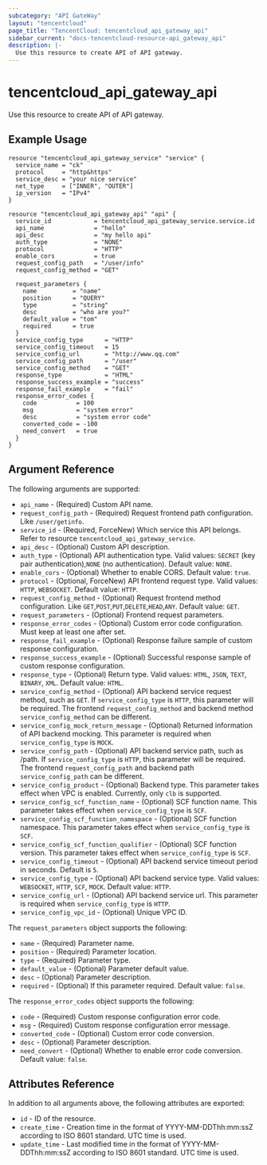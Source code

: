 ```yaml
---
subcategory: "API GateWay"
layout: "tencentcloud"
page_title: "TencentCloud: tencentcloud_api_gateway_api"
sidebar_current: "docs-tencentcloud-resource-api_gateway_api"
description: |-
  Use this resource to create API of API gateway.
---
```


# tencentcloud_api_gateway_api

Use this resource to create API of API gateway.

## Example Usage

```hcl
resource "tencentcloud_api_gateway_service" "service" {
  service_name = "ck"
  protocol     = "http&https"
  service_desc = "your nice service"
  net_type     = ["INNER", "OUTER"]
  ip_version   = "IPv4"
}

resource "tencentcloud_api_gateway_api" "api" {
  service_id            = tencentcloud_api_gateway_service.service.id
  api_name              = "hello"
  api_desc              = "my hello api"
  auth_type             = "NONE"
  protocol              = "HTTP"
  enable_cors           = true
  request_config_path   = "/user/info"
  request_config_method = "GET"

  request_parameters {
    name          = "name"
    position      = "QUERY"
    type          = "string"
    desc          = "who are you?"
    default_value = "tom"
    required      = true
  }
  service_config_type      = "HTTP"
  service_config_timeout   = 15
  service_config_url       = "http://www.qq.com"
  service_config_path      = "/user"
  service_config_method    = "GET"
  response_type            = "HTML"
  response_success_example = "success"
  response_fail_example    = "fail"
  response_error_codes {
    code           = 100
    msg            = "system error"
    desc           = "system error code"
    converted_code = -100
    need_convert   = true
  }
}
```

## Argument Reference

The following arguments are supported:

* `api_name` - (Required) Custom API name.
* `request_config_path` - (Required) Request frontend path configuration. Like `/user/getinfo`.
* `service_id` - (Required, ForceNew) Which service this API belongs. Refer to resource `tencentcloud_api_gateway_service`.
* `api_desc` - (Optional) Custom API description.
* `auth_type` - (Optional) API authentication type. Valid values: `SECRET` (key pair authentication),`NONE` (no authentication). Default value: `NONE`.
* `enable_cors` - (Optional) Whether to enable CORS. Default value: `true`.
* `protocol` - (Optional, ForceNew) API frontend request type. Valid values: `HTTP`, `WEBSOCKET`. Default value: `HTTP`.
* `request_config_method` - (Optional) Request frontend method configuration. Like `GET`,`POST`,`PUT`,`DELETE`,`HEAD`,`ANY`. Default value: `GET`.
* `request_parameters` - (Optional) Frontend request parameters.
* `response_error_codes` - (Optional) Custom error code configuration. Must keep at least one after set.
* `response_fail_example` - (Optional) Response failure sample of custom response configuration.
* `response_success_example` - (Optional) Successful response sample of custom response configuration.
* `response_type` - (Optional) Return type. Valid values: `HTML`, `JSON`, `TEXT`, `BINARY`, `XML`. Default value: `HTML`.
* `service_config_method` - (Optional) API backend service request method, such as `GET`. If `service_config_type` is `HTTP`, this parameter will be required. The frontend `request_config_method` and backend method `service_config_method` can be different.
* `service_config_mock_return_message` - (Optional) Returned information of API backend mocking. This parameter is required when `service_config_type` is `MOCK`.
* `service_config_path` - (Optional) API backend service path, such as /path. If `service_config_type` is `HTTP`, this parameter will be required. The frontend `request_config_path` and backend path `service_config_path` can be different.
* `service_config_product` - (Optional) Backend type. This parameter takes effect when VPC is enabled. Currently, only `clb` is supported.
* `service_config_scf_function_name` - (Optional) SCF function name. This parameter takes effect when `service_config_type` is `SCF`.
* `service_config_scf_function_namespace` - (Optional) SCF function namespace. This parameter takes effect when  `service_config_type` is `SCF`.
* `service_config_scf_function_qualifier` - (Optional) SCF function version. This parameter takes effect when `service_config_type` is `SCF`.
* `service_config_timeout` - (Optional) API backend service timeout period in seconds. Default is `5`.
* `service_config_type` - (Optional) API backend service type. Valid values: `WEBSOCKET`, `HTTP`, `SCF`, `MOCK`. Default value: `HTTP`.
* `service_config_url` - (Optional) API backend service url. This parameter is required when `service_config_type` is `HTTP`.
* `service_config_vpc_id` - (Optional) Unique VPC ID.

The `request_parameters` object supports the following:

* `name` - (Required) Parameter name.
* `position` - (Required) Parameter location.
* `type` - (Required) Parameter type.
* `default_value` - (Optional) Parameter default value.
* `desc` - (Optional) Parameter description.
* `required` - (Optional) If this parameter required. Default value: `false`.

The `response_error_codes` object supports the following:

* `code` - (Required) Custom response configuration error code.
* `msg` - (Required) Custom response configuration error message.
* `converted_code` - (Optional) Custom error code conversion.
* `desc` - (Optional) Parameter description.
* `need_convert` - (Optional) Whether to enable error code conversion. Default value: `false`.

## Attributes Reference

In addition to all arguments above, the following attributes are exported:

* `id` - ID of the resource.
* `create_time` - Creation time in the format of YYYY-MM-DDThh:mm:ssZ according to ISO 8601 standard. UTC time is used.
* `update_time` - Last modified time in the format of YYYY-MM-DDThh:mm:ssZ according to ISO 8601 standard. UTC time is used.


